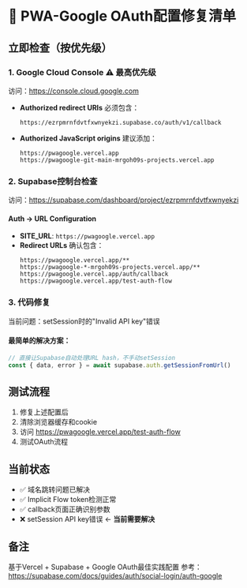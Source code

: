 # 🎯 PWA-Google OAuth配置修复清单

## 立即检查（按优先级）

### 1. Google Cloud Console ⚠️ 最高优先级
访问：https://console.cloud.google.com
- **Authorized redirect URIs** 必须包含：
  ```
  https://ezrpmrnfdvtfxwnyekzi.supabase.co/auth/v1/callback
  ```
- **Authorized JavaScript origins** 建议添加：
  ```
  https://pwagoogle.vercel.app
  https://pwagoogle-git-main-mrgoh09s-projects.vercel.app
  ```

### 2. Supabase控制台检查
访问：https://supabase.com/dashboard/project/ezrpmrnfdvtfxwnyekzi

#### Auth → URL Configuration
- **SITE_URL**: `https://pwagoogle.vercel.app`
- **Redirect URLs** 确认包含：
  ```
  https://pwagoogle.vercel.app/**
  https://pwagoogle-*-mrgoh09s-projects.vercel.app/**
  https://pwagoogle.vercel.app/auth/callback
  https://pwagoogle.vercel.app/test-auth-flow
  ```

### 3. 代码修复
当前问题：setSession时的"Invalid API key"错误

#### 最简单的解决方案：
```javascript
// 直接让Supabase自动处理URL hash，不手动setSession
const { data, error } = await supabase.auth.getSessionFromUrl()
```

## 测试流程
1. 修复上述配置后
2. 清除浏览器缓存和cookie
3. 访问 https://pwagoogle.vercel.app/test-auth-flow
4. 测试OAuth流程

## 当前状态
- ✅ 域名跳转问题已解决
- ✅ Implicit Flow token检测正常
- ✅ callback页面正确识别参数
- ❌ setSession API key错误 ← **当前需要解决**

## 备注
基于Vercel + Supabase + Google OAuth最佳实践配置
参考：https://supabase.com/docs/guides/auth/social-login/auth-google